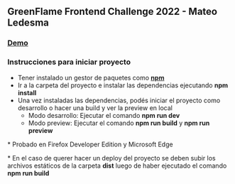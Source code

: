 ## GreenFlame Frontend Challenge 2022 - Mateo Ledesma

### [Demo](https://incomparable-kitsune-8932ba.netlify.app/)

### Instrucciones para iniciar proyecto
- Tener instalado un gestor de paquetes como **[npm](https://docs.npmjs.com/downloading-and-installing-node-js-and-npm)**
- Ir a la carpeta del proyecto e instalar las dependencias ejecutando **npm install**
- Una vez instaladas las dependencias, podés iniciar el proyecto como desarrollo o hacer una build y ver la preview en local
  - Modo desarrollo:
    Ejecutar el comando **npm run dev**
  - Modo preview: 
    Ejecutar el comando **npm run build** y **npm run preview**
    
\* Probado en Firefox Developer Edition y Microsoft Edge

\* En el caso de querer hacer un deploy del proyecto se deben subir los archivos estáticos de la carpeta **dist** luego de haber ejecutado el comando **npm run build**
